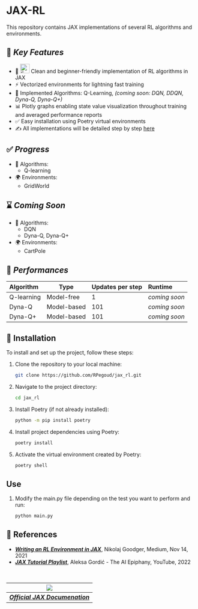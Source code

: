 # **JAX-RL**

This repository contains JAX implementations of several RL algorithms and environments.

## 🌟 ***Key Features***

* 🐍 <img src='https://upload.wikimedia.org/wikipedia/commons/8/86/Google_JAX_logo.svg'
  alt="Environment" width="25" /> Clean and beginner-friendly implementation of RL algorithms in JAX
* ⚡ Vectorized environments for lightning fast training
* 🤖 Implemented Algorithms: Q-Learning, *(coming soon: DQN, DDQN, Dyna-Q, Dyna-Q+)*
* 📊 Plotly graphs enabling state value visualization throughout training and averaged performance reports
* ✅ Easy installation using Poetry virtual environments
* ✍️ All implementations will be detailed step by step [here](https://machine-learning-blog.vercel.app)

## ✅ ***Progress***

* 🤖 Algorithms:
  * Q-learning
* 🌍 Environments:
  * GridWorld

## ⌛ ***Coming Soon***

* 🤖 Algorithms:
  * DQN
  * Dyna-Q, Dyna-Q+
* 🌍 Environments:
  * CartPole

## 🚀 ***Performances***

| Algorithm  | Type        | Updates per step     | Runtime  |
|:---------- | ----------- | -------------------- |:---------------------------------- |
| Q-learning | Model-free  | 1                    | *coming soon*                      |
| Dyna-Q     | Model-based | 101                  | *coming soon*                      |
| Dyna-Q+    | Model-based | 101                  | *coming soon*                      |

## 💾 Installation

To install and set up the project, follow these steps:

1. Clone the repository to your local machine:

   ```bash
   git clone https://github.com/RPegoud/jax_rl.git
   ```

2. Navigate to the project directory:

   ```bash
   cd jax_rl
   ```

3. Install Poetry (if not already installed):

   ```bash
   python -m pip install poetry
   ```

4. Install project dependencies using Poetry:

   ```bash
   poetry install
   ```

5. Activate the virtual environment created by Poetry:

   ```bash
   poetry shell
   ```

## Use

1. Modify the main.py file depending on the test you want to perform and run:

   ```bash
   python main.py

## 📝 References

* [***Writing an RL Environment in JAX***](https://medium.com/@ngoodger_7766/writing-an-rl-environment-in-jax-9f74338898ba), Nikolaj Goodger, Medium, Nov 14, 2021
* [***JAX Tutorial Playlist***](https://www.youtube.com/watch?v=SstuvS-tVc0&list=PLBoQnSflObckOARbMK9Lt98Id0AKcZurq), Aleksa Gordić - The AI Epiphany, YouTube, 2022

<br/>

| ![](https://upload.wikimedia.org/wikipedia/commons/8/86/Google_JAX_logo.svg) |
|:--:|
| [***Official JAX Documenation***](https://jax.readthedocs.io/en/latest/index.html) |
